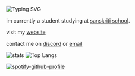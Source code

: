 ![Typing SVG](https://readme-typing-svg.herokuapp.com?font=Fira+Code&pause=1000&width=435&lines=hi+im+vandan;check+out+my+repositories!)

im currently a student studying at [sanskriti school](http://sanskritischool.edu.in). 

visit my [website](https://vandan.tech)

contact me on [discord](https://discord.com/users/656827011158769665) or [email](mailto:hi@vandan.tech)

![stats](https://github-readme-stats.vercel.app/api?username=vandan404&show_icons=true&theme=synthwave)
![Top Langs](https://github-readme-stats.vercel.app/api/top-langs/?username=vandan404&layout=compact)


[![spotify-github-profile](https://spotify-github-profile.vercel.app/api/view?uid=f1riiuky07wkrjpk18uq89qk2&cover_image=true&theme=default&show_offline=true&background_color=121212&bar_color=22c935&bar_color_cover=true)](https://spotify-github-profile.vercel.app/api/view?uid=f1riiuky07wkrjpk18uq89qk2&redirect=true)
